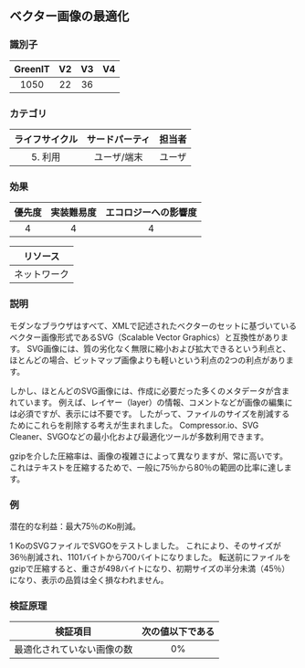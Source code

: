 ## ベクター画像の最適化

### 識別子

| GreenIT |  V2  |  V3  |  V4  |
|:-------:|:----:|:----:|:----:|
|   1050   | 22  | 36  |      |

### カテゴリ

| ライフサイクル |  サードパーティ  |  担当者  |
|:---------:|:----:|:----:|
| 5. 利用 | ユーザ/端末 | ユーザ |

### 効果

| 優先度 |      実装難易度       |  エコロジーへの影響度    |
|:-------------------:|:-------------------------:|:---------------------:|
| 4 | 4 | 4 |

|リソース                                      |
|:----------------------------------------------------------:|
|  ネットワーク  |

### 説明

モダンなブラウザはすべて、XMLで記述されたベクターのセットに基づいているベクター画像形式であるSVG（Scalable Vector Graphics）と互換性があります。 
SVG画像には、質の劣化なく無限に縮小および拡大できるという利点と、ほとんどの場合、ビットマップ画像よりも軽いという利点の2つの利点があります。

しかし、ほとんどのSVG画像には、作成に必要だった多くのメタデータが含まれています。
例えば、レイヤー（layer）の情報、コメントなどが画像の編集には必須ですが、表示には不要です。
したがって、ファイルのサイズを削減するためにこれらを削除する考えが生まれました。
Compressor.io、SVG Cleaner、SVGOなどの最小化および最適化ツールが多数利用できます。

gzipを介した圧縮率は、画像の複雑さによって異なりますが、常に高いです。
これはテキストを圧縮するためで、一般に75％から80％の範囲の比率に達します。


### 例

潜在的な利益：最大75％のKo削減。

1 KoのSVGファイルでSVGOをテストしました。 これにより、そのサイズが36％削減され、1101バイトから700バイトになりました。 転送前にファイルをgzipで圧縮すると、重さが498バイトになり、初期サイズの半分未満（45％）になり、表示の品質は全く損なわれません。


### 検証原理

| 検証項目     | 次の値以下である   |  
|-------------------|:-------------------------:|
| 最適化されていない画像の数  |  0% |
